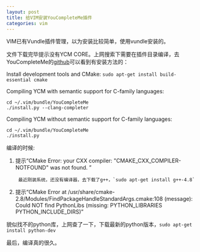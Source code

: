 ```yaml
---
layout: post
title: 给VIM安装YouCompleteMe插件
categories: vim
---
```


VIM已有Vundle插件管理，以为安装比较简单，使用vundle安装的。

文件下载完毕提示没有YCM CORE。上网搜索下需要在插件目录编译，去YouCompleteMe的[github](https://github.com/Valloric/YouCompleteMe)可以看到有安装方法的：

Install development tools and CMake: `sudo apt-get install build-essential cmake`

Compiling YCM with semantic support for C-family languages:
```
cd ~/.vim/bundle/YouCompleteMe
./install.py --clang-completer
```
Compiling YCM without semantic support for C-family languages:
```
cd ~/.vim/bundle/YouCompleteMe
./install.py 
```


编译的时候:
1. 提示“CMake Error: your CXX compiler: "CMAKE_CXX_COMPILER-NOTFOUND" was not found. ”
    
        最近刚装系统，还没有编译器，去下载了g++，`sudo apt-get install g++-4.8`

2. 提示“CMake Error at /usr/share/cmake-2.8/Modules/FindPackageHandleStandardArgs.cmake:108 (message):
          Could NOT find PythonLibs (missing: PYTHON_LIBRARIES PYTHON_INCLUDE_DIRS)”

貌似找不的python库，上网查了一下，下载最新的python版本，`sudo apt-get install python-dev`

最后，编译真的很久。
